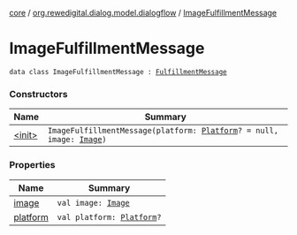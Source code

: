 [core](../../index.md) / [org.rewedigital.dialog.model.dialogflow](../index.md) / [ImageFulfillmentMessage](./index.md)

# ImageFulfillmentMessage

`data class ImageFulfillmentMessage : `[`FulfillmentMessage`](../-fulfillment-message/index.md)

### Constructors

| Name | Summary |
|---|---|
| [&lt;init&gt;](-init-.md) | `ImageFulfillmentMessage(platform: `[`Platform`](../-platform/index.md)`? = null, image: `[`Image`](../-image/index.md)`)` |

### Properties

| Name | Summary |
|---|---|
| [image](image.md) | `val image: `[`Image`](../-image/index.md) |
| [platform](platform.md) | `val platform: `[`Platform`](../-platform/index.md)`?` |
